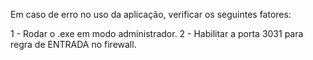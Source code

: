 Em caso de erro no uso da aplicação, verificar os seguintes fatores:

1 - Rodar o .exe em modo administrador.
2 - Habilitar a porta 3031 para regra de ENTRADA no firewall.
